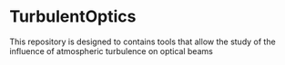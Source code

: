 # TurbulentOptics
This repository is designed to contains tools that allow the study of the influence of atmospheric turbulence on optical beams
